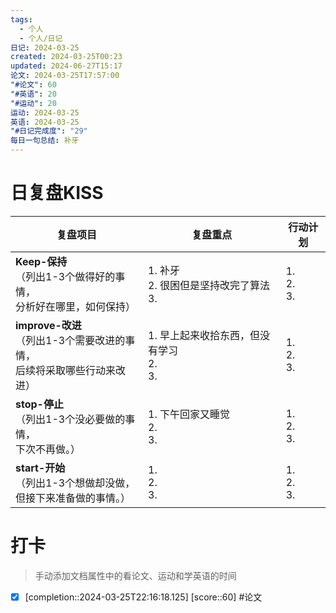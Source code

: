```yaml
---
tags:
  - 个人
  - 个人/日记
日记: 2024-03-25
created: 2024-03-25T00:23
updated: 2024-06-27T15:17
论文: 2024-03-25T17:57:00
"#论文": 60
"#英语": 20
"#运动": 20
运动: 2024-03-25
英语: 2024-03-25
"#日记完成度": "29"
每日一句总结: 补牙
---
```



# 日复盘KISS
| **复盘项目**                                             | **复盘重点**                        | **行动计划**          |
| ---------------------------------------------------- | ------------------------------- | ----------------- |
| **Keep-保持**<br>（列出1-3个做得好的事情，<br>   分析好在哪里，如何保持）     | 1.  补牙<br>2.  很困但是坚持改完了算法<br>3. | 1.  <br>2. <br>3. |
| **improve-改进**<br>（列出1-3个需要改进的事情，<br>  后续将采取哪些行动来改进） | 1.  早上起来收拾东西，但没有学习<br>2. <br>3. | 1.  <br>2. <br>3. |
| **stop-停止**<br>（列出1-3个没必要做的事情，<br>下次不再做。）            | 1.  下午回家又睡觉<br>2. <br>3.        | 1.  <br>2. <br>3. |
| **start-开始**<br>（列出1-3个想做却没做，<br>但接下来准备做的事情。）        | 1.  <br>2. <br>3.               | 1.  <br>2. <br>3. |


# 打卡
> 手动添加文档属性中的看论文、运动和学英语的时间




- [x]  [completion::2024-03-25T22:16:18.125] [score::60] #论文

